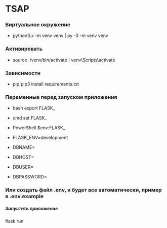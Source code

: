 # TSAP

### Виртуальное окружение
+ python3.x -m venv venv | py -3 -m venv venv

### Активировать
+ source ./venv/bin/activate | venv\Scripts\activate

### Зависимости
+ pip|pip3 install requirements.txt

### Переменные перед запуском приложения
+ bash 	   export FLASK_
+ cmd 	   set FLASK_
+ PowerShell $env:FLASK_

+ FLASK_ENV=development
+ DBNAME=
+ DBHOST=
+ DBUSER=
+ DBPASSWORD=

### Или создать файл .env, и будет все автоматически, пример в .env.example

##### Запустить приложение

flask run
